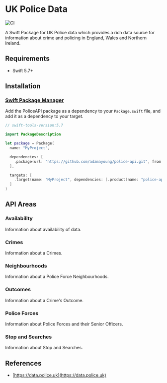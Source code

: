 # UK Police Data

![CI](https://github.com/adamayoung/UKPoliceData/workflows/CI/badge.svg)

A Swift Package for UK Police data which provides a rich data source for information about crime and policing in England, Wales and Northern Ireland.

## Requirements

* Swift 5.7+

## Installation

### [Swift Package Manager](https://github.com/apple/swift-package-manager)

Add the PoliceAPI package as a dependency to your `Package.swift` file, and add it as a dependency to your target.

```swift
// swift-tools-version:5.7

import PackageDescription

let package = Package(
  name: "MyProject",

  dependencies: [
    .package(url: "https://github.com/adamayoung/police-api.git", from: "2.0.0")
  ],

  targets: [
    .target(name: "MyProject", dependencies: [.product(name: "police-api", package: "PoliceAPI")])
  ]
)
```

## API Areas

### Availability

Information about availability of data.

### Crimes

Information about a Crimes.

### Neighbourhoods

Information about a Police Force Neighbourhoods.

### Outcomes

Information about a Crime's Outcome.

### Police Forces

Information about Police Forces and their Senior Officers.

### Stop and Searches

Information about Stop and Searches.

## References

* [https://data.police.uk](https://data.police.uk)
